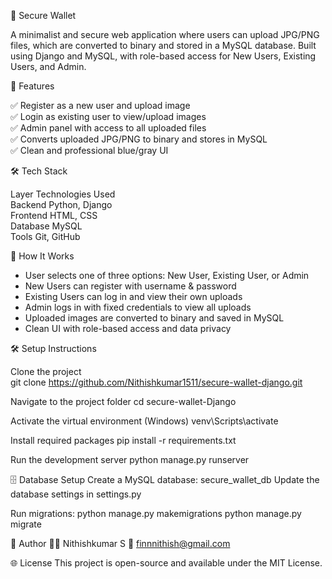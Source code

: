 🔐 Secure Wallet

A minimalist and secure web application where users can upload JPG/PNG files, which are converted to binary and stored in a MySQL database. Built using Django and MySQL, with role-based access for New Users, Existing Users, and Admin.

🚀 Features

✅ Register as a new user and upload image  
✅ Login as existing user to view/upload images  
✅ Admin panel with access to all uploaded files  
✅ Converts uploaded JPG/PNG to binary and stores in MySQL  
✅ Clean and professional blue/gray UI

🛠️ Tech Stack

Layer         Technologies Used  
Backend       Python, Django  
Frontend      HTML, CSS  
Database      MySQL  
Tools         Git, GitHub  

🧠 How It Works

- User selects one of three options: New User, Existing User, or Admin  
- New Users can register with username & password  
- Existing Users can log in and view their own uploads  
- Admin logs in with fixed credentials to view all uploads  
- Uploaded images are converted to binary and saved in MySQL  
- Clean UI with role-based access and data privacy  

🛠️ Setup Instructions

Clone the project  
git clone https://github.com/Nithishkumar1511/secure-wallet-django.git

Navigate to the project folder
cd secure-wallet-Django

Activate the virtual environment (Windows)
venv\Scripts\activate

Install required packages
pip install -r requirements.txt

Run the development server
python manage.py runserver

🗄️ Database Setup
Create a MySQL database: secure_wallet_db
Update the database settings in settings.py

Run migrations:
python manage.py makemigrations
python manage.py migrate

📌 Author
👨‍💻 Nithishkumar S
📧 finnnithish@gmail.com

🌐 License
This project is open-source and available under the MIT License.

